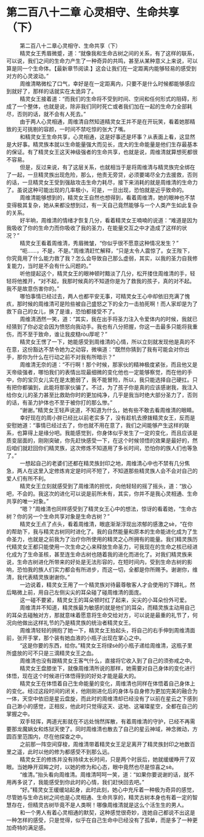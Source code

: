 <h1>第二百八十二章 心灵相守、生命共享（下）</h1>
<div id="content">&nbsp&nbsp&nbsp&nbsp&nbsp&nbsp&nbsp&nbsp
 第二百八十二章心灵相守、生命共享（下）
 <br/>&nbsp&nbsp&nbsp&nbsp&nbsp&nbsp&nbsp&nbsp
 精灵女王秀眉微蹙，道：“就像我和生命古树之间的关系，有了这样的联系，可以说，我们之间的生命力产生了一种奇异的共鸣，甚至从某种意义上来说，可以算是同一个生命体。【最新章节阅读.】这会让我们在一定距离内能够轻易的感受到对方的心灵波动。”
 <br/>&nbsp&nbsp&nbsp&nbsp&nbsp&nbsp&nbsp&nbsp
 周维清略微松了口气，幸好是在一定距离内，只要不是什么时候都能够感应到就好了，那样的话就实在太诡异了。
 <br/>&nbsp&nbsp&nbsp&nbsp&nbsp&nbsp&nbsp&nbsp
 精灵女王接着道：“而我们的生命将不受到时间、空间和任何形式的阻碍，形成了一个整体，也就是说，除非我们同时死亡或者我们加在一起的生命力全部耗尽，否则的话，就不会有人死去。”
 <br/>&nbsp&nbsp&nbsp&nbsp&nbsp&nbsp&nbsp&nbsp
 由于两人心灵相通，周维清自然知道精灵女王并不是在开玩笑，看着她那精致的无可挑剔的容颜，一时间不禁吃惊的张大了嘴。
 <br/>&nbsp&nbsp&nbsp&nbsp&nbsp&nbsp&nbsp&nbsp
 和精灵女王生命共享，心灵相通，这是好事还是坏事？从表面上看，这显然是大好事。精灵族本就以生命能量强大而见长，庞大的生命能量是他们生存最基本的保证。有了精灵女王这天神级强者的生命共享，也就是说，周维清就算想死都很不容易。
 <br/>&nbsp&nbsp&nbsp&nbsp&nbsp&nbsp&nbsp&nbsp
 但是，反过来说，有了这层关系，也就相当于是将周维清与精灵族完全绑在了一起，一旦精灵族出现危险，那么，他责无旁贷，必须要竭尽全力去援救，否则的话，一旦精灵女王受到强敌攻击生命力耗尽，接下来消耗的就是周维清的生命力了。虽说这种可能出现的几率极小，可是，一旦出现，恐怕就是近乎致命的。
 <br/>&nbsp&nbsp&nbsp&nbsp&nbsp&nbsp&nbsp&nbsp
 周维清能够想到的，精灵女王自然也想得到，看着周维清，她的眼神也不禁变得极其复杂，她从来都没想到过，有一天自己竟然能够与一个人类产生如此复杂的关系。
 <br/>&nbsp&nbsp&nbsp&nbsp&nbsp&nbsp&nbsp&nbsp
 好半晌，周维清的情绪才恢复几分，看着精灵女王喃喃的说道：“难道是因为我吸收了你的生命力而你吸收了我的圣力，在能量交互之中才造成了这样的状况？”
 <br/>&nbsp&nbsp&nbsp&nbsp&nbsp&nbsp&nbsp&nbsp
 精灵女王看着周维清，秀眉微皱，“你似乎很不愿意这种情况发生？”
 <br/>&nbsp&nbsp&nbsp&nbsp&nbsp&nbsp&nbsp&nbsp
 “呃……，不是，不是。”周维清赶忙解释，“只是太令人震惊了。女王陛下，你究竟用了什么能力救了我？怎么会导致自己那么虚弱，其实，以我的圣力自我修复能力，当时是不会有什么问题的。”
 <br/>&nbsp&nbsp&nbsp&nbsp&nbsp&nbsp&nbsp&nbsp
 听他提起这个，精灵女王的眼神顿时黯淡了几分，松开搂住周维清的手，轻轻将他推开，“对不起，我那时候真的不知道你是为了救我的孩子，真的对不起。我不是故意伤害你的。”
 <br/>&nbsp&nbsp&nbsp&nbsp&nbsp&nbsp&nbsp&nbsp
 哪怕事情已经过去，两人也都平安无事，可精灵女王心中却依旧充满了愧疚，那时候的周维清可是险些被自己盛怒之下的全力一击拍死啊！而人家却是为了救下自己的女儿，换了是谁，恐怕都接受不了。
 <br/>&nbsp&nbsp&nbsp&nbsp&nbsp&nbsp&nbsp&nbsp
 周维清洒然一笑，道：“其实，我在出手将圣力注入令爱体内的时候，我就已经猜到了你必定会因为愤怒向我动手。我也有八分把握，你这一击最多只能将我重伤，而不至于致命，谁让我皮糙ròu厚呢？”
 <br/>&nbsp&nbsp&nbsp&nbsp&nbsp&nbsp&nbsp&nbsp
 精灵女王愣了一下，她能感受到周维清的心情，所以立刻就发现他是真的不在意，这份豁达不禁令她为之动容，微嗔道：“既然你猜到了我有可能会对你出手，那你为什么在行动之前不对我有所暗示？”
 <br/>&nbsp&nbsp&nbsp&nbsp&nbsp&nbsp&nbsp&nbsp
 周维清无奈的道：“不行啊！那个时候，那家伙的精神极度紧张，而且他又是天帝级强者，哪怕我们的表情出现最细微的变化他也一定能够察觉，而在他的手中，你的宝贝女儿实在是太脆弱了，我不能冒险，所以，我只能选择自己硬扛。只有把你都骗到，此能将那家伙骗了。不过，为了孩子你是真的应该感谢我，我注入给你女儿的圣力甚至比救助你时的更加纯净，几乎是我当时绝大部分圣力了，否则的话，有圣力护体也不至于被你打的那么惨。”
 <br/>&nbsp&nbsp&nbsp&nbsp&nbsp&nbsp&nbsp&nbsp
 “谢谢。”精灵女王轻声说道，不知道为什么，她有些不敢去看周维清的眼睛。
 <br/>&nbsp&nbsp&nbsp&nbsp&nbsp&nbsp&nbsp&nbsp
 幸好现在的周小胖已经比以前老实多了，没有趁机去撩拨精灵女王，反而是安慰她道：“事情已经过去了，你也就不用在意了，我们之间能够产生这样的联系，也算得上是缘分吧。我能感觉到，你身体似乎发生了一定的变化，而且应该是质变层面的，刚刚突破，你先赶快感受一下，在这个时候领悟的效果是最好的，然后咱们就赶回你们精灵族，这次修炼不知道用了多长时间，恐怕你的族人们也等急了。”
 <br/>&nbsp&nbsp&nbsp&nbsp&nbsp&nbsp&nbsp&nbsp
 一想起自己的老婆们还都在精灵族封印之地，周维清心中也不禁有几分焦急，两人在这里入定修炼肯定是时间不短了，不知道那些精灵族人会不会对自己的爱人们有所不利。
 <br/>&nbsp&nbsp&nbsp&nbsp&nbsp&nbsp&nbsp&nbsp
 精灵女王立刻就感受到了周维清的担忧，向他轻轻的摇了摇头，道：“放心吧，不会的。我这次的进化可以说是前所未有，其实，你并不是我心灵相通、生命共享的唯一对象。”
 <br/>&nbsp&nbsp&nbsp&nbsp&nbsp&nbsp&nbsp&nbsp
 “嗯？”周维清也同样感受到了精灵女王心中的想法，惊讶的看着她，“生命古树？你的另一个生命共享对象是生命古树？”
 <br/>&nbsp&nbsp&nbsp&nbsp&nbsp&nbsp&nbsp&nbsp
 精灵女王点了点头，看着周维清，眼底渐渐浮现出浓郁的感激之sè，“在你的帮助下，我与精灵古树同时进化了。我的自然能量和原本的生命能进化成为了生命圣力，也就是之前我为了治疗你所使用的精灵之心所拥有的能量。我们精灵族历代精灵女王都只能使用一次生命之心来释放生命圣力，可我现在的生命之核已经进化成为了生命圣核，甚至连生命古树也随着我的进化而进化了。对我们精灵族来说，生命古树进化所带来的好处是无法形容的，在短时间内，受到生命古树的影响，恐怕我的族人们实力都会有所进步，而这一切，全都是你所赐予。谢谢你，维清，我代表精灵族谢谢你。”
 <br/>&nbsp&nbsp&nbsp&nbsp&nbsp&nbsp&nbsp&nbsp
 一边说着，精灵女王用了一个精灵族对待最尊敬客人才会使用的下蹲礼，然后略微上前，用自己左侧尖尖的耳朵碰了碰周维清的面庞。
 <br/>&nbsp&nbsp&nbsp&nbsp&nbsp&nbsp&nbsp&nbsp
 这一碰不要紧，精灵女王的耳朵顿时红了起来，尖尖的小耳朵份外可爱。
 <br/>&nbsp&nbsp&nbsp&nbsp&nbsp&nbsp&nbsp&nbsp
 周维清并不知道，精灵族最为敏感的就是他们的耳朵，而精灵族主动用自己的耳朵去碰触对方，那就意味着愿意将生命交给对方，可以说是最重的礼节了，何况向他做出这样礼节的乃是精灵族的统治者精灵女王。
 <br/>&nbsp&nbsp&nbsp&nbsp&nbsp&nbsp&nbsp&nbsp
 周维清轻轻的拥抱了她一下，精灵女王抬起头，将自己的右手伸到周维清面前，张开手掌，那个装有她血液的小瓶子出现在掌心之中。
 <br/>&nbsp&nbsp&nbsp&nbsp&nbsp&nbsp&nbsp&nbsp
 “这是你要的东西，给你。”精灵女王将绿sè的小瓶子递给周维清，这瓶子里所盛放的可不只是三滴精灵女王之血。
 <br/>&nbsp&nbsp&nbsp&nbsp&nbsp&nbsp&nbsp&nbsp
 周维清也没有跟精灵女王客气什么，直接将它收入到了自己的须弥戒之中。
 <br/>&nbsp&nbsp&nbsp&nbsp&nbsp&nbsp&nbsp&nbsp
 精灵女王盘膝坐下，就像周维清所说的那样，她需要对自己身体的变化进行体悟，现在这个时候进行体悟得到的好处才能是最大的。
 <br/>&nbsp&nbsp&nbsp&nbsp&nbsp&nbsp&nbsp&nbsp
 精灵女王在体悟着自己生命能量的变化，周维清也同样在体悟着自己身体上的变化。经过这段时间的闭关，他刚刚进化后的身体与自身修为更加完美的融合为一体，天空中依旧是星云盘旋，而此时的周维清却已经没有了以前在星云之下感到自己渺小的感觉，正相反，他此时只觉得这天、这地、这璀璨星空，全都在自己的掌握之中。
 <br/>&nbsp&nbsp&nbsp&nbsp&nbsp&nbsp&nbsp&nbsp
 双手轻挥，两道光影就在不远处悄然挥散，有着周维清的守护，已经不再需要那龙魔娲女和炼狱天使了。同时周维清也散去了自己的星云神域，神念微动，方圆百里范围内，尽在他探查之中。
 <br/>&nbsp&nbsp&nbsp&nbsp&nbsp&nbsp&nbsp&nbsp
 之前那一阵空间穿梭，周维清带着精灵女王足足离开了精灵族封印之地数百里之遥，此时以他的修为都感受不到那么远。
 <br/>&nbsp&nbsp&nbsp&nbsp&nbsp&nbsp&nbsp&nbsp
 精灵女王的修炼并没有持续太长时间，只是两个时辰后，她就缓缓睁开了双眼。当她睁开双眸之时，以她的修为和心态，眼中竟然也尽是惊喜之sè。
 <br/>&nbsp&nbsp&nbsp&nbsp&nbsp&nbsp&nbsp&nbsp
 “维清。”抬头看向周维清。周维清呵呵一笑，道：“如果你要说谢的话，就不用再多说了，我能感受到你此时的心情，我们赶快回去吧。”
 <br/>&nbsp&nbsp&nbsp&nbsp&nbsp&nbsp&nbsp&nbsp
 “好。”精灵女王缓缓站起身，此时此刻，她心中充斥着一种极为奇异的感觉，尽管她与生命古树之间也是心灵相通、生命共享的，精灵古树本身也有着一定的智慧存在，但精灵古树毕竟不是人类啊！哪像周维清就是这么个活生生的男人。
 <br/>&nbsp&nbsp&nbsp&nbsp&nbsp&nbsp&nbsp&nbsp
 和一个男人有着心灵相通的默契，这种感觉很奇妙，连她自己都说不出这是一种怎样的感受，只是觉得，似乎在自己生命中已经没有了孤单，而是多了一种更加奇特的满足感。
 <br/>&nbsp&nbsp&nbsp&nbsp&nbsp&nbsp&nbsp&nbsp
 <br/>&nbsp&nbsp&nbsp&nbsp&nbsp&nbsp&nbsp&nbsp
</div>
